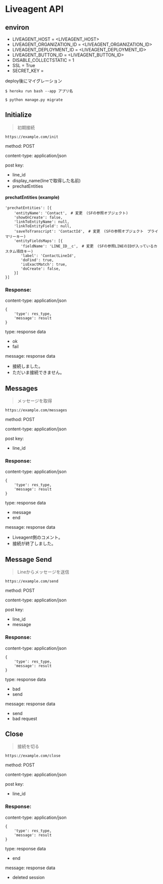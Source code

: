 # Liveagent API


## environ
* LIVEAGENT_HOST = <LIVEAGENT_HOST>
* LIVEAGENT_ORGANIZATION_ID = <LIVEAGENT_ORGANIZATION_ID>
* LIVEAGENT_DEPLOYMENT_ID = <LIVEAGENT_DEPLOYMENT_ID>
* LIVEAGENT_BUTTON_ID = <LIVEAGENT_BUTTON_ID>
* DISABLE_COLLECTSTATIC = 1
* SSL = True
* SECRET_KEY = <Random String>

deploy後にマイグレーション
```
$ heroku run bash --app アプリ名
```

```
$ python manage.py migrate
```

## Initialize
> 初期接続
```
https://example.com/init
```

method: POST

content-type: application/json

post key:
* line_id
* display_name(lineで取得した名前)
* prechatEntities

#### prechatEntities (example)
```
'prechatEntities': [{
    'entityName': 'Contact',　# 変更　(SFの参照オブジェクト)
    'showOnCreate': false,
    'linkToEntityName': null,
    'linkToEntityField': null,
    'saveToTranscript': 'ContactId',　# 変更　(SFの参照オブジェクト　プライマリーキー)
    'entityFieldsMaps': [{
       'fieldName': 'LINE_ID__c',　# 変更　(SFの参照LINEのIDが入っているカスタム項目キー)
       'label': 'ContactLineId',
       'doFind': true,
       'isExactMatch': true,
       'doCreate': false,
    }]
}]
```
### Response:

content-type: application/json

```
{
    'type': res_type,
    'message': result
}
```

type: response data
* ok
* fail

message: response data
* 接続しました。
* ただいま接続できません。



## Messages
> メッセージを取得
```
https://example.com/messages
```

method: POST

content-type: application/json

post key:
* line_id

### Response:

content-type: application/json

```
{
    'type': res_type,
    'message': result
}
```

type: response data
* message
* end

message: response data
* Liveagent側のコメント。
* 接続が終了しました。

## Message Send
> Lineからメッセージを送信
```
https://example.com/send
```

method: POST

content-type: application/json

post key:
* line_id
* message

### Response:

content-type: application/json

```
{
    'type': res_type,
    'message': result
}
```

type: response data
* bad
* send

message: response data
* send
* bad request

## Close
> 接続を切る
```
https://example.com/close
```

method: POST

content-type: application/json

post key:
* line_id

### Response:

content-type: application/json

```
{
    'type': res_type,
    'message': result
}
```

type: response data
* end

message: response data
* deleted session
